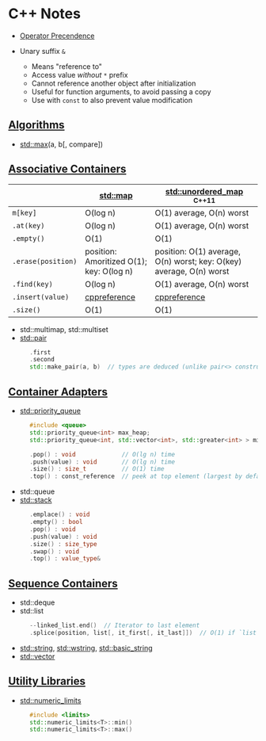 C++ Notes
=========

* [Operator Precendence](https://en.cppreference.com/w/cpp/language/operator_precedence.html)

* Unary suffix `&`
    - Means "reference to"
    - Access value _without_ `*` prefix
    - Cannot reference another object after initialization
    - Useful for function arguments, to avoid passing a copy
    - Use with `const` to also prevent value modification


[Algorithms](https://en.cppreference.com/w/cpp/algorithm.html)
------------

* [std::max](https://en.cppreference.com/w/cpp/algorithm/max.html)(a, b[, compare])


[Associative Containers](https://en.cppreference.com/w/cpp/container.html#Associative_containers)
------------------------

|                    | [std::map](http://en.cppreference.com/w/cpp/container/map.html) | [std::unordered_map](https://en.cppreference.com/w/cpp/container/unordered_map.html) <sup>C++11</sup>
|--------------------|-----------------------------------------------------------------|---------------------------
| `m[key]`           | O(log n)                                                        | O(1) average, O(n) worst
| `.at(key)`         | O(log n)                                                        | O(1) average, O(n) worst
| `.empty()`         | O(1)                                                            | O(1)
| `.erase(position)` | position: Amoritized O(1); key: O(log n)                        | position: O(1) average, O(n) worst; key: O(key) average, O(n) worst
| `.find(key)`       | O(log n)                                                        | O(1) average, O(n) worst
| `.insert(value)`   | [cppreference](http://en.cppreference.com/w/cpp/container/map/insert.html#Complexity) | [cppreference](https://en.cppreference.com/w/cpp/container/unordered_map/insert.html#Complexity)
| `.size()`          | O(1)                                                            | O(1)

* std::multimap, std::multiset
* [std::pair](https://en.cppreference.com/w/cpp/utility/pair.html)
```C++
      .first
      .second
      std::make_pair(a, b)  // types are deduced (unlike pair<> constructor)
```

[Container Adapters](https://en.cppreference.com/w/cpp/container.html#Container_adaptors)
--------------------

* [std::priority_queue](https://en.cppreference.com/w/cpp/container/priority_queue.html)
```C++
      #include <queue>
      std::priority_queue<int> max_heap;
      std::priority_queue<int, std::vector<int>, std::greater<int> > min_heap;

      .pop() : void             // O(lg n) time
      .push(value) : void       // O(lg n) time
      .size() : size_t          // O(1) time
      .top() : const_reference  // peek at top element (largest by default); O(1) time
```
* std::queue
* [std::stack](https://en.cppreference.com/w/cpp/container/stack.html)
```C++
      .emplace() : void
      .empty() : bool
      .pop() : void
      .push(value) : void
      .size() : size_type
      .swap() : void
      .top() : value_type&
```

[Sequence Containers](https://en.cppreference.com/w/cpp/container.html#Sequence_containers)
---------------------

* std::deque
* std::list
```C++
      --linked_list.end()  // Iterator to last element
      .splice(position, list[, it_first[, it_last]])  // O(1) if `list` refers to this same list; Optimal for reordering elements
```
* [std::string](https://en.cppreference.com/w/cpp/string.html), [std::wstring](https://en.cppreference.com/w/cpp/string.html), [std::basic_string](https://en.cppreference.com/w/cpp/string/basic_string.html)
* [std::vector](https://en.cppreference.com/w/cpp/container/vector.html)


[Utility Libraries](https://en.cppreference.com/w/cpp/utility.html)
-------------------

* [std::numeric_limits](https://en.cppreference.com/w/cpp/types/numeric_limits.html)
```C++
      #include <limits>
      std::numeric_limits<T>::min()
      std::numeric_limits<T>::max()
```
